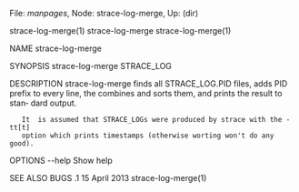 File: *manpages*,  Node: strace-log-merge,  Up: (dir)

strace-log-merge(1)            strace-log-merge            strace-log-merge(1)



NAME
       strace-log-merge

SYNOPSIS
       strace-log-merge STRACE_LOG

DESCRIPTION
       strace-log-merge  finds  all  STRACE_LOG.PID  files, adds PID prefix to
       every line, the combines and sorts them, and prints the result to stan‐
       dard output.

       It  is assumed that STRACE_LOGs were produced by strace with the -tt[t]
       option which prints timestamps (otherwise worting won't do any good).


OPTIONS
       --help  Show help


SEE ALSO
BUGS
.1                               15 April 2013             strace-log-merge(1)
